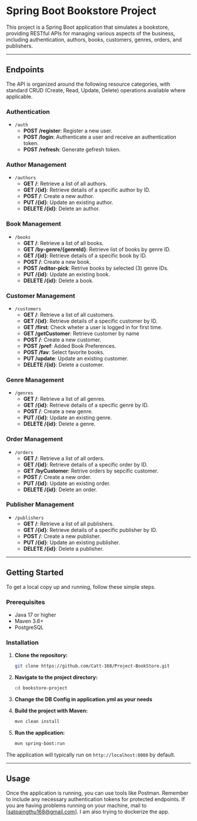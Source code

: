 # Spring Boot Bookstore Project

This project is a Spring Boot application that simulates a bookstore, providing RESTful APIs for managing various aspects of the business, including authentication, authors, books, customers, genres, orders, and publishers.

---

## Endpoints

The API is organized around the following resource categories, with standard CRUD (Create, Read, Update, Delete) operations available where applicable.

### Authentication

* `/auth`
    * **POST /register**: Register a new user.
    * **POST /login**: Authenticate a user and receive an authentication token.
    * **POST /refresh**: Generate gefresh token.

### Author Management

* `/authors`
    * **GET /**: Retrieve a list of all authors.
    * **GET /{id}**: Retrieve details of a specific author by ID.
    * **POST /**: Create a new author.
    * **PUT /{id}**: Update an existing author.
    * **DELETE /{id}**: Delete an author.

### Book Management

* `/books`
    * **GET /**: Retrieve a list of all books.
    * **GET /by-genre/{genreId}**: Retrieve list of books by genre ID.
    * **GET /{id}**: Retrieve details of a specific book by ID.
    * **POST /**: Create a new book.
    * **POST /editor-pick**: Retrive books by selected (3) genre IDs.
    * **PUT /{id}**: Update an existing book.
    * **DELETE /{id}**: Delete a book.

### Customer Management

* `/customers`
    * **GET /**: Retrieve a list of all customers.
    * **GET /{id}**: Retrieve details of a specific customer by ID.
    * **GET /first**: Check wheter a user is logged in for first time.
    * **GET /getCustomer**: Retrieve customer by name
    * **POST /**: Create a new customer.
    * **POST /pref**: Added Book Preferences.
    * **POST /fav**: Select favorite books.
    * **PUT /update**: Update an existing customer.
    * **DELETE /{id}**: Delete a customer.

### Genre Management

* `/genres`
    * **GET /**: Retrieve a list of all genres.
    * **GET /{id}**: Retrieve details of a specific genre by ID.
    * **POST /**: Create a new genre.
    * **PUT /{id}**: Update an existing genre.
    * **DELETE /{id}**: Delete a genre.

### Order Management

* `/orders`
    * **GET /**: Retrieve a list of all orders.
    * **GET /{id}**: Retrieve details of a specific order by ID.
    * **GET /byCustomer**: Retrive orders by sepcific customer.
    * **POST /**: Create a new order.
    * **PUT /{id}**: Update an existing order.
    * **DELETE /{id}**: Delete an order.

### Publisher Management

* `/publishers`
    * **GET /**: Retrieve a list of all publishers.
    * **GET /{id}**: Retrieve details of a specific publisher by ID.
    * **POST /**: Create a new publisher.
    * **PUT /{id}**: Update an existing publisher.
    * **DELETE /{id}**: Delete a publisher.

---

## Getting Started

To get a local copy up and running, follow these simple steps.

### Prerequisites

* Java 17 or higher
* Maven 3.6+
* PostgreSQL

### Installation

1.  **Clone the repository:**
    ```bash
    git clone https://github.com/Catt-168/Project-BookStore.git
    ```
2.  **Navigate to the project directory:**
    ```bash
    cd bookstore-project
    ```
3. **Change the DB Config in application.yml as your needs**

4.  **Build the project with Maven:**
    ```bash
    mvn clean install
    ```
5.  **Run the application:**
    ```bash
    mvn spring-boot:run
    ```
    

The application will typically run on `http://localhost:8080` by default.

---

## Usage

Once the application is running, you can use tools like Postman. Remember to include any necessary authentication tokens for protected endpoints.
If you are having problems running on your machine, mail to [satpaingthu168@gmail.com].
I am also trying to dockerize the app.
